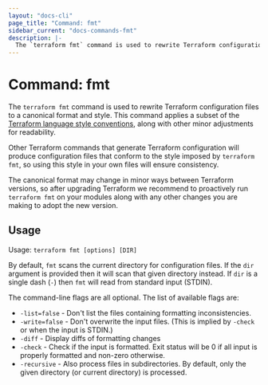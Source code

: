 ```yaml
---
layout: "docs-cli"
page_title: "Command: fmt"
sidebar_current: "docs-commands-fmt"
description: |-
  The `terraform fmt` command is used to rewrite Terraform configuration files to a canonical format and style.
---
```


# Command: fmt

The `terraform fmt` command is used to rewrite Terraform configuration files
to a canonical format and style. This command applies a subset of
the [Terraform language style conventions](/docs/configuration/style.html),
along with other minor adjustments for readability.

Other Terraform commands that generate Terraform configuration will produce
configuration files that conform to the style imposed by `terraform fmt`, so
using this style in your own files will ensure consistency.

The canonical format may change in minor ways between Terraform versions, so
after upgrading Terraform we recommend to proactively run `terraform fmt`
on your modules along with any other changes you are making to adopt the new
version.

## Usage

Usage: `terraform fmt [options] [DIR]`

By default, `fmt` scans the current directory for configuration files. If
the `dir` argument is provided then it will scan that given directory
instead. If `dir` is a single dash (`-`) then `fmt` will read from standard
input (STDIN).

The command-line flags are all optional. The list of available flags are:

* `-list=false` - Don't list the files containing formatting inconsistencies.
* `-write=false` - Don't overwrite the input files. (This is implied by `-check` or when the input is STDIN.)
* `-diff` - Display diffs of formatting changes
* `-check` - Check if the input is formatted. Exit status will be 0 if
    all input is properly formatted and non-zero otherwise.
* `-recursive` - Also process files in subdirectories. By default, only the given directory (or current directory) is processed.
